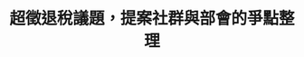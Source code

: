 ---
id: "31"
lang: zh-tw
description: 「超額徵收之稅款-歸還於民 」連署案
propose_date: 2018-03-07
meeting_date: 2018-04-20
publish: "TRUE"
selected: "FALSE"
blog_selected: "FALSE"
thumbnail: https://cm.pdis.nat.gov.tw/images/post/11g_CdiqL6w5S6HqNBlCPerV6A8azZpCU.jpg
title: 超徵退稅議題，提案社群與部會的爭點整理
introduction:
  content: >-
    本次提案，網友建議財政部應該修法，將超額徵收的總稅收平均分配給納稅人，或是抵扣下一年度的應繳稅款，以利刺激消費、促進經濟發展。

    財政部則認為有實行上的困難，並針對「歲出、歲入、短徵、超徵」等財政名詞進行釐清，來說明目前機制下，政府所累積的債務還未清償完畢前，特定年度的盈餘並不容易規劃「還利於民」的措施。

    各方對法條及稅收的價值立場不同，協作會議現場，透過擴大參與的機制，以及面對面的互動，初步釐清訴求及爭點，同時會議全程進行直播，務求公開透明，部會的簡報及逐字稿也呈現在網路上。希望未來相關議題的討論，將能在這次會議的資訊基礎上，向前邁進。
color: yellow
join:
  type: 提
  title: 超額徵收之稅款-歸還於民
  link: https://join.gov.tw/idea/detail/78356a42-c8bb-45f2-a13f-5418fcf79cef
  image: https://cm.pdis.nat.gov.tw/images/post/1eACO0ngcKaVHdYpI3bdz4fAjxA7vhxgC.jpg
layout: post
departments:
  - 財政部
tags:
  - 財政
  - 法規
embed:
  mind_map:
    links:
      - https://miro.com/app/live-embed/o9J_kz3AqVk=/?moveToViewport=-2233,-1105,7611,5054&embedAutoplay=true
  ministry_slide:
    links:
      - https://issuu.com/pdis.tw/docs/20180420______.pptx_5cfe1af98e2a82
  host_slide:
    links:
      - https://issuu.com/pdis.tw/docs/20180420_______8c0c4cc9989730
  live:
    links:
      - https://www.youtube.com/watch?v=277xxY5_t70
  transcript:
    links:
      - https://sayit.pdis.nat.gov.tw/2018-04-20-%E9%96%8B%E6%94%BE%E6%94%BF%E5%BA%9C%E8%81%AF%E7%B5%A1%E4%BA%BA%E7%AC%AC%E4%B8%89%E5%8D%81%E4%B8%80%E6%AC%A1%E5%8D%94%E4%BD%9C%E6%9C%83%E8%AD%B0
pictures:
  - https://cm.pdis.nat.gov.tw/images/post/1LVxCB-_bARFSRTdgLIRs1LG_FHnM7hBD.jpg
blogs:
  - https://pdis.nat.gov.tw/zh-TW/blog/%E8%B6%85%E5%BE%B5%E9%80%80%E7%A8%85%E6%9C%89%E8%AD%9C-%E8%88%87%E6%9C%83%E8%80%85%E8%88%87%E8%B2%A1%E6%94%BF%E9%83%A8%E8%AA%8D%E7%9F%A5%E5%B7%AE%E8%B7%9D%E5%A4%A7/
---